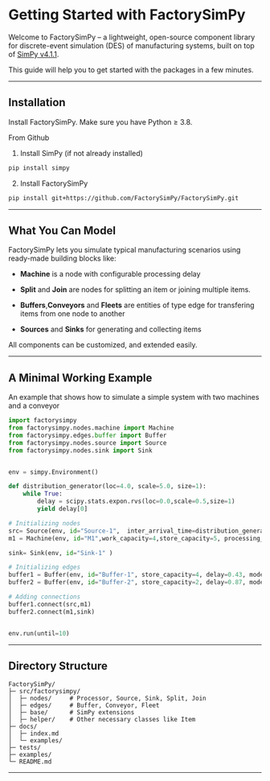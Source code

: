 # Getting Started with FactorySimPy

Welcome to FactorySimPy – a lightweight, open-source component library for discrete-event simulation (DES) of manufacturing systems, built on top of [SimPy v4.1.1](https://simpy.readthedocs.io/en/4.1.1/). 

This guide will help you to get started with the packages in a few minutes.

---

##  Installation

Install FactorySimPy. Make sure you have Python ≥ 3.8.

From Github

1. Install SimPy (if not already installed)
```bash
pip install simpy
```

2. Install FactorySimPy

```bash
pip install git+https://github.com/FactorySimPy/FactorySimPy.git
```

---

##  What You Can Model

FactorySimPy lets you simulate typical manufacturing scenarios using ready-made building blocks like:

- **Machine** is a node with configurable processing delay

- **Split** and **Join** are nodes for splitting an item or joining multiple items.

- **Buffers**,**Conveyors** and **Fleets** are entities of type edge for transfering items from one node to another

- **Sources** and **Sinks** for generating and collecting items


All components can be customized, and extended easily.

---

##  A Minimal Working Example
An example that shows how to simulate a simple system with two machines and a conveyor
```python
import factorysimpy
from factorysimpy.nodes.machine import Machine
from factorysimpy.edges.buffer import Buffer
from factorysimpy.nodes.source import Source
from factorysimpy.nodes.sink import Sink


env = simpy.Environment()

def distribution_generator(loc=4.0, scale=5.0, size=1):
    while True:
        delay = scipy.stats.expon.rvs(loc=0.0,scale=0.5,size=1)
        yield delay[0]

# Initializing nodes
src= Source(env, id="Source-1",  inter_arrival_time=distribution_generator(), blocking=False, out_edge_selection="FIRST" )
m1 = Machine(env, id="M1",work_capacity=4,store_capacity=5, processing_delay=1.6,in_edge_selection="FIRST",out_edge_selection="FIRST")

sink= Sink(env, id="Sink-1" )

# Initializing edges
buffer1 = Buffer(env, id="Buffer-1", store_capacity=4, delay=0.43, mode="LIFO")
buffer2 = Buffer(env, id="Buffer-2", store_capacity=2, delay=0.87, mode= "FIFO")

# Adding connections
buffer1.connect(src,m1)
buffer2.connect(m1,sink)


env.run(until=10)

```


---

##  Directory Structure

```
FactorySimPy/
├─ src/factorysimpy/
│  ├─ nodes/     # Processor, Source, Sink, Split, Join
│  ├─ edges/     # Buffer, Conveyor, Fleet
│  ├─ base/      # SimPy extensions
│  ├─ helper/    # Other necessary classes like Item
├─ docs/
│  ├─ index.md
│  └─ examples/
├─ tests/
├─ examples/
└─ README.md
```

---


